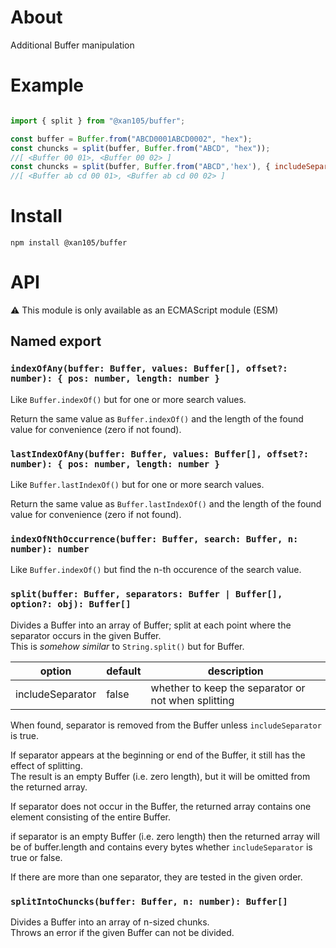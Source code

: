 About
=====

Additional Buffer manipulation

Example
=======

```js

import { split } from "@xan105/buffer";

const buffer = Buffer.from("ABCD0001ABCD0002", "hex");
const chuncks = split(buffer, Buffer.from("ABCD", "hex"));
//[ <Buffer 00 01>, <Buffer 00 02> ]
const chuncks = split(buffer, Buffer.from("ABCD",'hex'), { includeSeparator : true });
//[ <Buffer ab cd 00 01>, <Buffer ab cd 00 02> ]
```

Install
=======

`npm install @xan105/buffer`

API
===

⚠️ This module is only available as an ECMAScript module (ESM)<br />

## Named export

### `indexOfAny(buffer: Buffer, values: Buffer[], offset?: number): { pos: number, length: number }`

Like `Buffer.indexOf()` but for one or more search values.

Return the same value as `Buffer.indexOf()` and the length of the found value for convenience (zero if not found).

### `lastIndexOfAny(buffer: Buffer, values: Buffer[], offset?: number): { pos: number, length: number }`

Like `Buffer.lastIndexOf()` but for one or more search values.

Return the same value as `Buffer.lastIndexOf()` and the length of the found value for convenience (zero if not found).

### `indexOfNthOccurrence(buffer: Buffer, search: Buffer, n: number): number`

Like `Buffer.indexOf()` but find the n-th occurence of the search value.

### `split(buffer: Buffer, separators: Buffer | Buffer[], option?: obj): Buffer[]`

Divides a Buffer into an array of Buffer; split at each point where the separator occurs in the given Buffer.<br />
This is _somehow similar_ to `String.split()` but for Buffer.

|option|default|description|
|------|-------|-----------|
|includeSeparator|false|whether to keep the separator or not when splitting|

When found, separator is removed from the Buffer unless `includeSeparator` is true.

If separator appears at the beginning or end of the Buffer, it still has the effect of splitting.<br />
The result is an empty Buffer (i.e. zero length), but it will be omitted from the returned array.

If separator does not occur in the Buffer, the returned array contains one element consisting of the entire Buffer.

if separator is an empty Buffer (i.e. zero length) then the returned array will be of buffer.length and contains every bytes whether `includeSeparator` is true or false.

If there are more than one separator, they are tested in the given order.

### `splitIntoChuncks(buffer: Buffer, n: number): Buffer[]`

Divides a Buffer into an array of n-sized chunks.<br />
Throws an error if the given Buffer can not be divided.